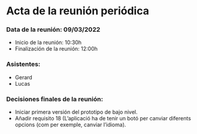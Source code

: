 # Acta de la reunión periódica

### Data de la reunión: 09/03/2022 
- Inicio de la reunión: 10:30h 
- Finalización de la reunión: 12:00h 

### Asistentes:
- Gerard
- Lucas

### Decisiones finales de la reunión:
- Iniciar primera versión del prototipo de bajo nivel.
- Añadir requisito 18 (L’aplicació ha de tenir un botó per canviar diferents opcions (com per exemple, canviar l’idioma).
